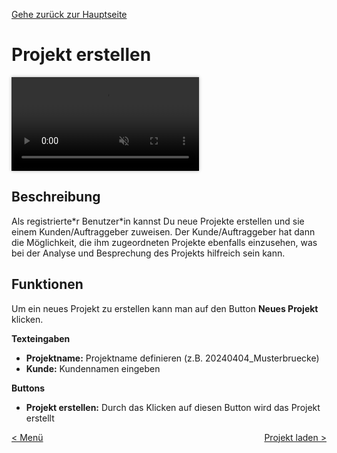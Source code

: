 [Gehe zurück zur Hauptseite](index.html)

# Projekt erstellen

<video controls autoplay loop muted style="max-width: 100%; box-shadow: 0 0 5px rgba(0, 0, 0, 0.3);">
<source src="./videos/projekt_erstellen.mp4" type="video/mp4">
Your browser does not support the video tag.
</video>

<p></p>

## Beschreibung

Als registrierte\*r Benutzer\*in kannst Du neue Projekte erstellen und sie einem Kunden/Auftraggeber zuweisen. Der Kunde/Auftraggeber hat dann die Möglichkeit, die ihm zugeordneten Projekte ebenfalls einzusehen, was bei der Analyse und Besprechung des Projekts hilfreich sein kann.

## Funktionen

Um ein neues Projekt zu erstellen kann man auf den Button **Neues Projekt** klicken.

**Texteingaben**

- **Projektname:** Projektname definieren (z.B. 20240404_Musterbruecke)
- **Kunde:** Kundennamen eingeben

**Buttons**

- **Projekt erstellen:** Durch das Klicken auf diesen Button wird das Projekt erstellt

<div style="text-align: left; float: left;"><a href="main_view.html">< Menü</a></div>
<div style="text-align: right; float: right;"><a href="load_project.html">Projekt laden ></a></div>
